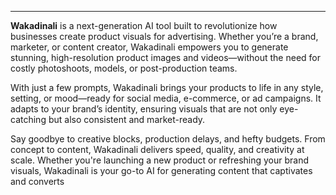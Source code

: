 

---

**Wakadinali** is a next-generation AI tool built to revolutionize how businesses create product visuals for advertising. Whether you’re a brand, marketer, or content creator, Wakadinali empowers you to generate stunning, high-resolution product images and videos—without the need for costly photoshoots, models, or post-production teams.

With just a few prompts, Wakadinali brings your products to life in any style, setting, or mood—ready for social media, e-commerce, or ad campaigns. It adapts to your brand’s identity, ensuring visuals that are not only eye-catching but also consistent and market-ready.

Say goodbye to creative blocks, production delays, and hefty budgets. From concept to content, Wakadinali delivers speed, quality, and creativity at scale. Whether you're launching a new product or refreshing your brand visuals, Wakadinali is your go-to AI for generating content that captivates and converts
